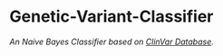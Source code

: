 # Genetic-Variant-Classifier

_An Naive Bayes Classifier based on [ClinVar Database](https://www.ncbi.nlm.nih.gov/clinvar/)._
